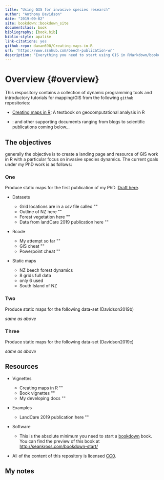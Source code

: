 ```yaml
--- 
title: "Using GIS for invasive species research"
author: "Anthony Davidson"
date: "2019-09-02"
site: bookdown::bookdown_site
documentclass: book
bibliography: [book.bib]
biblio-style: apalike
link-citations: yes
github-repo: davan690/Creating-maps-in-R
url: 'https://www.ssnhub.com/beech-publication-wr'
description: "Everything you need to start using GIS in RMarkdown/bookdown projects."
---
```


# Overview {#overview}

This respository contains a collection of dynamic programming tools and introductory tutorials for mapping/GIS from the following `github` repositories:

- [Creating maps in R](): A textbook on geocomputational analysis in R

- []():  and other supporting documents ranging from blogs to scientific publications coming below...

## The objectives

generally the objective is to create a landing page and resource of GIS work in R with a particular focus on invasive species dynamics. The current goals under my PhD work is as follows:

### One 

Produce static maps for the first publication of my PhD. [Draft here](https://www.ssnhub.com/2019-05-03-beech-forest-objectives).

- Datasets
  - Grid locations are in a csv file called ""
  - Outline of NZ here ""
  - Forest vegetation here ""
  - Data from landCare 2019 publication here ""

- Rcode
  - My attempt so far ""
  - GIS cheat ""
  - Powerpoint cheat ""

- Static maps
  - NZ beech forest dynamics
  - 8 grids full data
  - only 6 used
  - South Island of NZ

### Two

Produce static maps for the following data-set (Davidson2019b)

*same as above*

### Three

Produce static maps for the following data-set (Davidson2019c)

*same as above*

## Resources

- Vignettes
  - Creating maps in R ""
  - Book vignettes ""
  - My developing docs ""

- Examples
  - LandCare 2019 publication here ""
  
- Software
  - This is the absolute minimum you need to start a [bookdown](https://bookdown.org/yihui/bookdown/) book. You can find the
preview of this book at http://seankross.com/bookdown-start/
- All of the content of this repository is licensed [CC0](https://creativecommons.org/publicdomain/zero/1.0/).

## My notes
